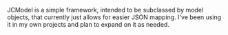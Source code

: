 JCModel is a simple framework, intended to be subclassed by model objects, that currently just allows for easier JSON mapping. I've been using it in my own projects and plan to expand on it as needed.
